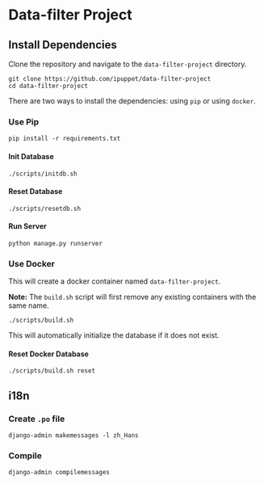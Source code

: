# Data-filter Project

## Install Dependencies

Clone the repository and navigate to the `data-filter-project` directory.

```shell
git clone https://github.com/ipuppet/data-filter-project
cd data-filter-project
```

There are two ways to install the dependencies: using `pip` or using `docker`.

### Use Pip

```shell
pip install -r requirements.txt
```

#### Init Database

```shell
./scripts/initdb.sh
```

#### Reset Database

```shell
./scripts/resetdb.sh
```

#### Run Server

```shell
python manage.py runserver
```

### Use Docker

This will create a docker container named `data-filter-project`.

**Note:** The `build.sh` script will first remove any existing containers with the same name.

```shell
./scripts/build.sh
```

This will automatically initialize the database if it does not exist.

#### Reset Docker Database

```shell
./scripts/build.sh reset
```

## i18n

### Create `.po` file

`django-admin makemessages -l zh_Hans`

### Compile

`django-admin compilemessages`